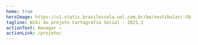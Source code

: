 ```yaml
---
home: true
heroImage: https://s1.static.brasilescola.uol.com.br/be/vestibular/-5bfe74cfc335e.jpg
tagline: Wiki do projeto Cartografia Social - 2021.1
actionText: Navegar →
actionLink: /projeto/
---
```

